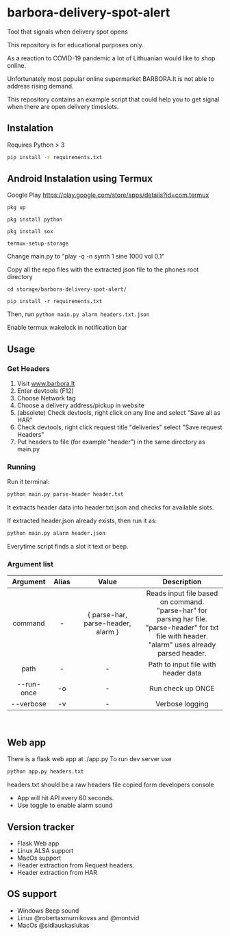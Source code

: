 # barbora-delivery-spot-alert

Tool that signals when delivery spot opens

This repository is for educational purposes only.

As a reaction to COVID-19 pandemic a lot of Lithuanian would like to shop online.

Unfortunately most popular online supermarket BARBORA.lt is not able to address rising demand.

This repository contains an example script that could help you to get signal when there are open delivery timeslots.


## Instalation

Requires Python > 3

```sh
pip install -r requirements.txt
```
## Android Instalation using Termux

Google Play https://play.google.com/store/apps/details?id=com.termux

`pkg up`

`pkg install python`

`pkg install sox`

`termux-setup-storage`

Change main.py to "play -q -n synth 1 sine 1000 vol 0.1"

Copy all the repo files with the extracted json file to the phones root directory

`cd storage/barbora-delivery-spot-alert/`

`pip install -r requirements.txt`

Then, run `python main.py alarm headers.txt.json`

Enable termux wakelock in notification bar

## Usage

### Get Headers
1. Visit www.barbora.lt
2. Enter devtools (F12)
3. Choose Network tag
4. Choose a delivery address/pickup in website
5. (absolete) Check devtools, right click on any line and select "Save all as HAR"
5. Check devtools, right click request title "deliveries" select "Save request Headers"
6. Put headers to file (for example "header") in the same directory as main.py

### Running

Run it terminal:
```sh
python main.py parse-header header.txt
```

It extracts header data into header.txt.json and checks for available slots.

If extracted header.json already exists, then run it as:

```sh
python main.py alarm header.json
```

Everytime script finds a slot it text or beep.

### Argument list

| Argument | Alias | Value | Description |
| :------: | :---: | :---: | :---------: |
| command | - | { parse-har, parse-header, alarm } | Reads input file based on command.<br>"parse-har" for parsing har file.<br>"parse-header" for txt file with header.<br>"alarm" uses already parsed header. |
| path | - | - | Path to input file with header data |
| --run-once | -o | - | Run check up ONCE |
| --verbose | -v | - | Verbose logging |
<br>

## Web app

There is a flask web app at ./app.py
To run dev server use
```sh
python app.py headers.txt
```
headers.txt should be a raw headers file copied form developers console

- App will hit API every 60 seconds.
- Use toggle to enable alarm sound


## Version tracker

- Flask Web app
- Linux ALSA support
- MacOs support
- Header extraction from Request headers.
- Header extraction from HAR

## OS support

- Windows Beep sound
- Linux @robertasmurnikovas and @montvid
- MacOs @sidlauskaslukas
